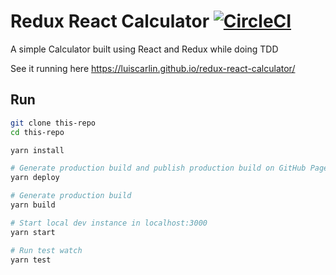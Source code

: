 # Redux React Calculator [![CircleCI](https://circleci.com/gh/luiscarlin/redux-react-calculator/tree/master.svg?style=svg)](https://circleci.com/gh/luiscarlin/redux-react-calculator/tree/master)

A simple Calculator built using React and Redux while doing TDD

See it running here https://luiscarlin.github.io/redux-react-calculator/

## Run

```bash
git clone this-repo
cd this-repo

yarn install

# Generate production build and publish production build on GitHub Pages
yarn deploy

# Generate production build
yarn build

# Start local dev instance in localhost:3000
yarn start

# Run test watch
yarn test
```